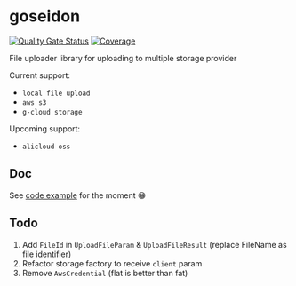# goseidon

[![Quality Gate Status](https://sonarcloud.io/api/project_badges/measure?project=go-seidon_core&metric=alert_status)](https://sonarcloud.io/summary/new_code?id=go-seidon_core)
[![Coverage](https://sonarcloud.io/api/project_badges/measure?project=go-seidon_core&metric=coverage)](https://sonarcloud.io/summary/new_code?id=go-seidon_core)

File uploader library for uploading to multiple storage provider

Current support:
- `local file upload`
- `aws s3`
- `g-cloud storage`

Upcoming support:
- `alicloud oss`

## Doc
See [code example](example/main.go) for the moment 😁

## Todo
1. Add `FileId` in `UploadFileParam` & `UploadFileResult` (replace FileName as file identifier)
2. Refactor storage factory to receive `client` param
3. Remove `AwsCredential` (flat is better than fat)
